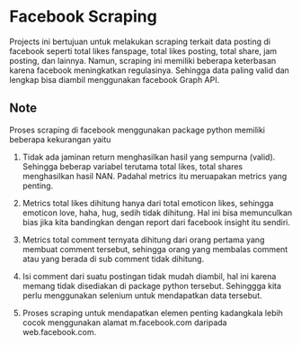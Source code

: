 # Facebook Scraping
Projects ini bertujuan untuk melakukan scraping terkait data posting di facebook seperti total likes fanspage, total likes posting, total share, jam posting, dan lainnya. Namun, scraping ini memiliki beberapa keterbasan karena facebook meningkatkan regulasinya. Sehingga data paling valid dan lengkap bisa diambil menggunakan facebook Graph API.

## Note
Proses scraping di facebook menggunakan package python memiliki beberapa kekurangan yaitu

1. Tidak ada jaminan return menghasilkan hasil yang sempurna (valid). Sehingga beberap variabel terutama total likes, total shares menghasilkan hasil NAN. Padahal metrics itu meruapakan metrics yang penting.

2. Metrics total likes dihitung hanya dari total emoticon likes, sehingga emoticon love, haha, hug, sedih tidak dihitung. Hal ini bisa memunculkan bias jika kita bandingkan dengan report dari facebook insight itu sendiri.

3. Metrics total comment ternyata dihitung dari orang pertama yang membuat comment tersebut, sehingga orang yang membalas comment atau yang berada di sub comment tidak dihitung.

4. Isi comment dari suatu postingan tidak mudah diambil, hal ini karena memang tidak disediakan di package python tersebut. Sehinggga kita perlu menggunakan selenium untuk mendapatkan data tersebut.

5. Proses scraping untuk mendapatkan elemen penting kadangkala lebih cocok menggunakan alamat m.facebook.com daripada web.facebook.com.